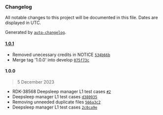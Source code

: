 ### Changelog

All notable changes to this project will be documented in this file. Dates are displayed in UTC.

Generated by [`auto-changelog`](https://github.com/CookPete/auto-changelog).

#### [1.0.1](https://github.com/comcast-sky/rdk-components-haltest-deepsleepmanager/compare/1.0.0...1.0.1)

- Removed unecessary credits in NOTICE [`534b66b`](https://github.com/comcast-sky/rdk-components-haltest-deepsleepmanager/commit/534b66b18bc1efe009927e1d67ff45adae733b82)
- Merge tag '1.0.0' into develop [`075f73c`](https://github.com/comcast-sky/rdk-components-haltest-deepsleepmanager/commit/075f73c971707047ebaa699b723257f441a56ca7)

#### 1.0.0

> 5 December 2023

- RDK-38568 Deepsleep manager L1 test cases [`#2`](https://github.com/comcast-sky/rdk-components-haltest-deepsleepmanager/pull/2)
- Deepsleep manager L1 test cases [`d380935`](https://github.com/comcast-sky/rdk-components-haltest-deepsleepmanager/commit/d3809353693572a946d11287bac3358df8525104)
- Removing unneeded duplicate files [`566a3c2`](https://github.com/comcast-sky/rdk-components-haltest-deepsleepmanager/commit/566a3c2aa2be090258873bc7b4f3f178526fbbac)
- Deepsleep manager L1 test cases [`2c0ca9e`](https://github.com/comcast-sky/rdk-components-haltest-deepsleepmanager/commit/2c0ca9e39e9216f1544b39360cc88b8fa177e77d)
